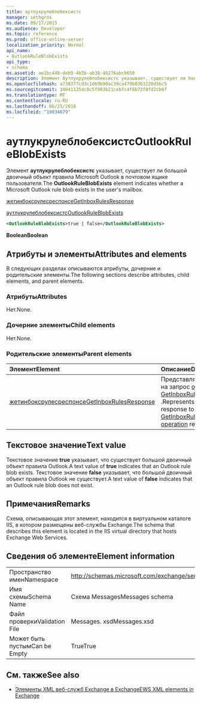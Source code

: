 ```yaml
---
title: аутлукрулеблобексистс
manager: sethgros
ms.date: 09/17/2015
ms.audience: Developer
ms.topic: reference
ms.prod: office-online-server
localization_priority: Normal
api_name:
- OutlookRuleBlobExists
api_type:
- schema
ms.assetid: ae1bc448-deb9-4b5b-ab38-4b276abcb650
description: Элемент Аутлукрулеблобексистс указывает, существует ли большой двоичный объект правила Microsoft Outlook в почтовом ящике пользователя.
ms.openlocfilehash: a738377cd3c1d69b90ac39ca479b03b3220d5bc5
ms.sourcegitcommit: 34041125dc8c5f993b21cebfc4f8b72f0fd2cb6f
ms.translationtype: MT
ms.contentlocale: ru-RU
ms.lasthandoff: 06/25/2018
ms.locfileid: "19834679"
---
```

# <a name="outlookruleblobexists"></a><span data-ttu-id="7743a-103">аутлукрулеблобексистс</span><span class="sxs-lookup"><span data-stu-id="7743a-103">OutlookRuleBlobExists</span></span>

<span data-ttu-id="7743a-104">Элемент **аутлукрулеблобексистс** указывает, существует ли большой двоичный объект правила Microsoft Outlook в почтовом ящике пользователя.</span><span class="sxs-lookup"><span data-stu-id="7743a-104">The **OutlookRuleBlobExists** element indicates whether a Microsoft Outlook rule blob exists in the user's mailbox.</span></span> 
  
[<span data-ttu-id="7743a-105">жетинбоксрулесреспонсе</span><span class="sxs-lookup"><span data-stu-id="7743a-105">GetInboxRulesResponse</span></span>](getinboxrulesresponse.md)
  
[<span data-ttu-id="7743a-106">аутлукрулеблобексистс</span><span class="sxs-lookup"><span data-stu-id="7743a-106">OutlookRuleBlobExists</span></span>](outlookruleblobexists.md)
  
```XML
<OutlookRuleBlobExists>true | false</OutlookRuleBlobExists>
```

 <span data-ttu-id="7743a-107">**Boolean**</span><span class="sxs-lookup"><span data-stu-id="7743a-107">**Boolean**</span></span>
## <a name="attributes-and-elements"></a><span data-ttu-id="7743a-108">Атрибуты и элементы</span><span class="sxs-lookup"><span data-stu-id="7743a-108">Attributes and elements</span></span>

<span data-ttu-id="7743a-109">В следующих разделах описываются атрибуты, дочерние и родительские элементы.</span><span class="sxs-lookup"><span data-stu-id="7743a-109">The following sections describe attributes, child elements, and parent elements.</span></span>
  
### <a name="attributes"></a><span data-ttu-id="7743a-110">Атрибуты</span><span class="sxs-lookup"><span data-stu-id="7743a-110">Attributes</span></span>

<span data-ttu-id="7743a-111">Нет.</span><span class="sxs-lookup"><span data-stu-id="7743a-111">None.</span></span>
  
### <a name="child-elements"></a><span data-ttu-id="7743a-112">Дочерние элементы</span><span class="sxs-lookup"><span data-stu-id="7743a-112">Child elements</span></span>

<span data-ttu-id="7743a-113">Нет.</span><span class="sxs-lookup"><span data-stu-id="7743a-113">None.</span></span>
  
### <a name="parent-elements"></a><span data-ttu-id="7743a-114">Родительские элементы</span><span class="sxs-lookup"><span data-stu-id="7743a-114">Parent elements</span></span>

|<span data-ttu-id="7743a-115">**Элемент**</span><span class="sxs-lookup"><span data-stu-id="7743a-115">**Element**</span></span>|<span data-ttu-id="7743a-116">**Описание**</span><span class="sxs-lookup"><span data-stu-id="7743a-116">**Description**</span></span>|
|:-----|:-----|
|[<span data-ttu-id="7743a-117">жетинбоксрулесреспонсе</span><span class="sxs-lookup"><span data-stu-id="7743a-117">GetInboxRulesResponse</span></span>](getinboxrulesresponse.md) <br/> |<span data-ttu-id="7743a-118">Представляет ответ на запрос [операции GetInboxRules](getinboxrules-operation.md) .</span><span class="sxs-lookup"><span data-stu-id="7743a-118">Represents a response to a [GetInboxRules operation](getinboxrules-operation.md) request.</span></span>  <br/> |
   
## <a name="text-value"></a><span data-ttu-id="7743a-119">Текстовое значение</span><span class="sxs-lookup"><span data-stu-id="7743a-119">Text value</span></span>

<span data-ttu-id="7743a-120">Текстовое значение **true** указывает, что существует большой двоичный объект правила Outlook.</span><span class="sxs-lookup"><span data-stu-id="7743a-120">A text value of **true** indicates that an Outlook rule blob exists.</span></span> <span data-ttu-id="7743a-121">Текстовое значение **false** указывает, что большой двоичный объект правила Outlook не существует.</span><span class="sxs-lookup"><span data-stu-id="7743a-121">A text value of **false** indicates that an Outlook rule blob does not exist.</span></span> 
  
## <a name="remarks"></a><span data-ttu-id="7743a-122">Примечания</span><span class="sxs-lookup"><span data-stu-id="7743a-122">Remarks</span></span>

<span data-ttu-id="7743a-123">Схема, описывающая этот элемент, находится в виртуальном каталоге IIS, в котором размещены веб-службы Exchange.</span><span class="sxs-lookup"><span data-stu-id="7743a-123">The schema that describes this element is located in the IIS virtual directory that hosts Exchange Web Services.</span></span>
  
## <a name="element-information"></a><span data-ttu-id="7743a-124">Сведения об элементе</span><span class="sxs-lookup"><span data-stu-id="7743a-124">Element information</span></span>

|||
|:-----|:-----|
|<span data-ttu-id="7743a-125">Пространство имен</span><span class="sxs-lookup"><span data-stu-id="7743a-125">Namespace</span></span>  <br/> |http://schemas.microsoft.com/exchange/services/2006/messages  <br/> |
|<span data-ttu-id="7743a-126">Имя схемы</span><span class="sxs-lookup"><span data-stu-id="7743a-126">Schema Name</span></span>  <br/> |<span data-ttu-id="7743a-127">Схема Messages</span><span class="sxs-lookup"><span data-stu-id="7743a-127">Messages schema</span></span>  <br/> |
|<span data-ttu-id="7743a-128">Файл проверки</span><span class="sxs-lookup"><span data-stu-id="7743a-128">Validation File</span></span>  <br/> |<span data-ttu-id="7743a-129">Messages. xsd</span><span class="sxs-lookup"><span data-stu-id="7743a-129">Messages.xsd</span></span>  <br/> |
|<span data-ttu-id="7743a-130">Может быть пустым</span><span class="sxs-lookup"><span data-stu-id="7743a-130">Can be Empty</span></span>  <br/> |<span data-ttu-id="7743a-131">True</span><span class="sxs-lookup"><span data-stu-id="7743a-131">True</span></span>  <br/> |
   
## <a name="see-also"></a><span data-ttu-id="7743a-132">См. также</span><span class="sxs-lookup"><span data-stu-id="7743a-132">See also</span></span>



- [<span data-ttu-id="7743a-133">Элементы XML веб-служб Exchange в Exchange</span><span class="sxs-lookup"><span data-stu-id="7743a-133">EWS XML elements in Exchange</span></span>](ews-xml-elements-in-exchange.md)

